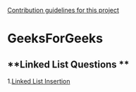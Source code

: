 [Contribution guidelines for this project](docs/CONTRIBUTING.md)

# GeeksForGeeks
## **Linked List Questions **
1.[Linked List Insertion](https://practice.geeksforgeeks.org/problems/linked-list-insertion-1587115620/1?page=1&difficulty[]=-1&category[]=Linked%20List&sortBy=submissions)
